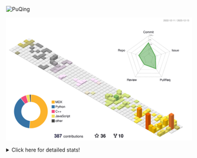 ![PuQing](https://user-images.githubusercontent.com/27223114/171565019-9a56fae6-b08b-421f-99db-7e830da42371.png)

![](./profile-3d-contrib/profile-season-animate.svg)

<details>
<summary>Click here for detailed stats!</summary>

<!--START_SECTION:waka-->
![Lines of code](https://img.shields.io/badge/From%20Hello%20World%20I%27ve%20Written-979.4%20thousand%20lines%20of%20code-blue)

**🐱 My GitHub Data** 

> 📦 260.2 kB Used in GitHub's Storage 
 > 
> 🏆 391 Contributions in the Year 2023
 > 
> 🚫 Not Opted to Hire
 > 
> 📜 36 Public Repositories 
 > 
> 🔑 27 Private Repositories 
 > 
**I'm an Early 🐤** 

```text
🌞 Morning                333 commits         ██░░░░░░░░░░░░░░░░░░░░░░░   09.30 % 
🌆 Daytime                1749 commits        ████████████░░░░░░░░░░░░░   48.84 % 
🌃 Evening                668 commits         █████░░░░░░░░░░░░░░░░░░░░   18.65 % 
🌙 Night                  831 commits         ██████░░░░░░░░░░░░░░░░░░░   23.21 % 
```


📊 **This Week I Spent My Time On** 

```text
💬 Programming Languages: 
Markdown                 5 hrs 48 mins       ████████████████░░░░░░░░░   64.99 % 
C++                      2 hrs 32 mins       ███████░░░░░░░░░░░░░░░░░░   28.44 % 
Python                   33 mins             ██░░░░░░░░░░░░░░░░░░░░░░░   06.23 % 
JSON                     1 min               ░░░░░░░░░░░░░░░░░░░░░░░░░   00.26 % 
reStructuredText         0 secs              ░░░░░░░░░░░░░░░░░░░░░░░░░   00.06 % 

🔥 Editors: 
Obsidian                 5 hrs 48 mins       ████████████████░░░░░░░░░   64.95 % 
VS Code                  3 hrs 8 mins        █████████░░░░░░░░░░░░░░░░   35.05 % 

💻 Operating System: 
Windows                  5 hrs 48 mins       ████████████████░░░░░░░░░   64.95 % 
Linux                    3 hrs 8 mins        █████████░░░░░░░░░░░░░░░░   35.05 % 
```


<!--END_SECTION:waka-->
</details>
